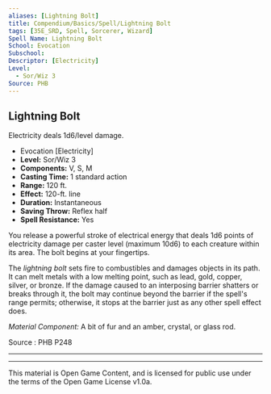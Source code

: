 ```yaml
---
aliases: [Lightning Bolt]
title: Compendium/Basics/Spell/Lightning Bolt
tags: [35E_SRD, Spell, Sorcerer, Wizard]
Spell Name: Lightning Bolt
School: Evocation
Subschool: 
Descriptor: [Electricity]
Level:
  - Sor/Wiz 3
Source: PHB
---
```



## Lightning Bolt

Electricity deals 1d6/level damage.

*   Evocation [Electricity]
*   **Level:** Sor/Wiz 3
*   **Components:** V, S, M
*   **Casting Time:** 1 standard action
*   **Range:** 120 ft.
*   **Effect:** 120-ft. line
*   **Duration:** Instantaneous
*   **Saving Throw:** Reflex half
*   **Spell Resistance:** Yes

<p>You release a powerful stroke of electrical energy that deals 1d6 points of electricity damage per caster level (maximum 10d6) to each creature within its area. The bolt begins at your fingertips.</p><p>The <i>lightning bolt</i> sets fire to combustibles and damages objects in its path. It can melt metals with a low melting point, such as lead, gold, copper, silver, or bronze. If the damage caused to an interposing barrier shatters or breaks through it, the bolt may continue beyond the barrier if the spell's range permits; otherwise, it stops at the barrier just as any other spell effect does.</p><p><i>Material Component:</i> A bit of fur and an amber, crystal, or glass rod.</p>

Source : PHB P248

---

---

This material is Open Game Content, and is licensed for public use under
the terms of the Open Game License v1.0a.
